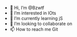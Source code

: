 - 👋 Hi, I’m @Bzwtf
- 👀 I’m interested in lOts
- 🌱 I’m currently learning jS
- 💞️ I’m looking to collaborate on 
- 📫 How to reach me Git

<!---
Bzwtf/Bzwtf is a ✨ special ✨ repository because its `README.md` (this file) appears on your GitHub profile.
You can click the Preview link to take a look at your changes.
--->
